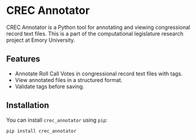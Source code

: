 # CREC Annotator

CREC Annotator is a Python tool for annotating and viewing congressional record text files. 
This is a part of the computational legislature research project at Emory University.


## Features

- Annotate Roll Call Votes in congressional record text files with tags.
- View annotated files in a structured format.
- Validate tags before saving.

## Installation

You can install `crec_annotator` using `pip`:

```bash
pip install crec_annotator
